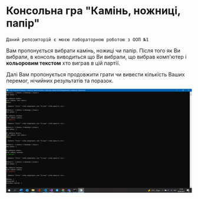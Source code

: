 # Консольна гра "Камінь, ножниці, папір"

```
Даний репозиторій є моєю лабораторною роботою з ООП №1
```

Вам пропонується вибрати камінь, ножиці чи папір. Після того як Ви вибрали, в консоль виводиться що Ви вибрали, що вибрав комп'ютер і **кольоровим текстом** хто виграв в цій партії.

Далі Вам пропонується продовжити грати чи вивести кількість Ваших перемог, нічийних результатів та поразок. 

<img src="Screenshot 2021-09-08 211947.png"
     alt=""
     style="float: left; margin-right: 10px;" />
